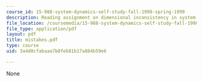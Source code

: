 ```yaml
---
course_id: 15-988-system-dynamics-self-study-fall-1998-spring-1999
description: Reading assignment on dimensional inconsistency in system models.
file_location: /coursemedia/15-988-system-dynamics-self-study-fall-1998-spring-1999/3a4d0cfabaaa7b8feb81b17a884b59e6_mistakes.pdf
file_type: application/pdf
layout: pdf
title: mistakes.pdf
type: course
uid: 3a4d0cfabaaa7b8feb81b17a884b59e6

---
```

None